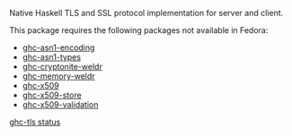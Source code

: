 Native Haskell TLS and SSL protocol implementation for server and client.

This package requires the following packages not available in Fedora:

* [ghc-asn1-encoding](../ghc-asn1-encoding)
* [ghc-asn1-types](../ghc-asn1-types)
* [ghc-cryptonite-weldr](../ghc-cryptonite-weldr)
* [ghc-memory-weldr](../ghc-memory-weldr)
* [ghc-x509](../ghc-x509)
* [ghc-x509-store](../ghc-x509-store)
* [ghc-x509-validation](../ghc-x509-validation)

[ghc-tls status](https://copr.fedorainfracloud.org/coprs/dshea/bdcs-haskell-deps/package/ghc-tls/status_image/last_build.png)
